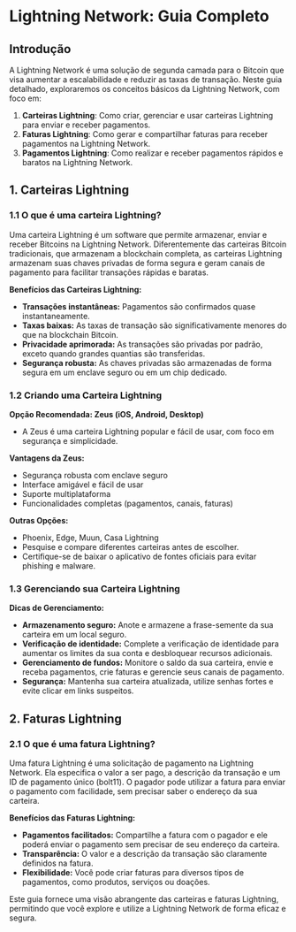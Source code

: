 # Lightning Network: Guia Completo

## Introdução

A Lightning Network é uma solução de segunda camada para o Bitcoin que visa aumentar a escalabilidade e reduzir as taxas de transação. Neste guia detalhado, exploraremos os conceitos básicos da Lightning Network, com foco em:

1. **Carteiras Lightning**: Como criar, gerenciar e usar carteiras Lightning para enviar e receber pagamentos.
2. **Faturas Lightning**: Como gerar e compartilhar faturas para receber pagamentos na Lightning Network.
3. **Pagamentos Lightning**: Como realizar e receber pagamentos rápidos e baratos na Lightning Network.

## 1. Carteiras Lightning

### 1.1 O que é uma carteira Lightning?

Uma carteira Lightning é um software que permite armazenar, enviar e receber Bitcoins na Lightning Network. Diferentemente das carteiras Bitcoin tradicionais, que armazenam a blockchain completa, as carteiras Lightning armazenam suas chaves privadas de forma segura e geram canais de pagamento para facilitar transações rápidas e baratas.

**Benefícios das Carteiras Lightning:**
- **Transações instantâneas:** Pagamentos são confirmados quase instantaneamente.
- **Taxas baixas:** As taxas de transação são significativamente menores do que na blockchain Bitcoin.
- **Privacidade aprimorada:** As transações são privadas por padrão, exceto quando grandes quantias são transferidas.
- **Segurança robusta:** As chaves privadas são armazenadas de forma segura em um enclave seguro ou em um chip dedicado.

### 1.2 Criando uma Carteira Lightning

**Opção Recomendada: Zeus (iOS, Android, Desktop)**
- A Zeus é uma carteira Lightning popular e fácil de usar, com foco em segurança e simplicidade.

**Vantagens da Zeus:**
- Segurança robusta com enclave seguro
- Interface amigável e fácil de usar
- Suporte multiplataforma
- Funcionalidades completas (pagamentos, canais, faturas)

**Outras Opções:**
- Phoenix, Edge, Muun, Casa Lightning
- Pesquise e compare diferentes carteiras antes de escolher.
- Certifique-se de baixar o aplicativo de fontes oficiais para evitar phishing e malware.

### 1.3 Gerenciando sua Carteira Lightning

**Dicas de Gerenciamento:**
- **Armazenamento seguro:** Anote e armazene a frase-semente da sua carteira em um local seguro.
- **Verificação de identidade:** Complete a verificação de identidade para aumentar os limites da sua conta e desbloquear recursos adicionais.
- **Gerenciamento de fundos:** Monitore o saldo da sua carteira, envie e receba pagamentos, crie faturas e gerencie seus canais de pagamento.
- **Segurança:** Mantenha sua carteira atualizada, utilize senhas fortes e evite clicar em links suspeitos.

## 2. Faturas Lightning

### 2.1 O que é uma fatura Lightning?

Uma fatura Lightning é uma solicitação de pagamento na Lightning Network. Ela especifica o valor a ser pago, a descrição da transação e um ID de pagamento único (bolt11). O pagador pode utilizar a fatura para enviar o pagamento com facilidade, sem precisar saber o endereço da sua carteira.

**Benefícios das Faturas Lightning:**
- **Pagamentos facilitados:** Compartilhe a fatura com o pagador e ele poderá enviar o pagamento sem precisar de seu endereço da carteira.
- **Transparência:** O valor e a descrição da transação são claramente definidos na fatura.
- **Flexibilidade:** Você pode criar faturas para diversos tipos de pagamentos, como produtos, serviços ou doações.

Este guia fornece uma visão abrangente das carteiras e faturas Lightning, permitindo que você explore e utilize a Lightning Network de forma eficaz e segura.